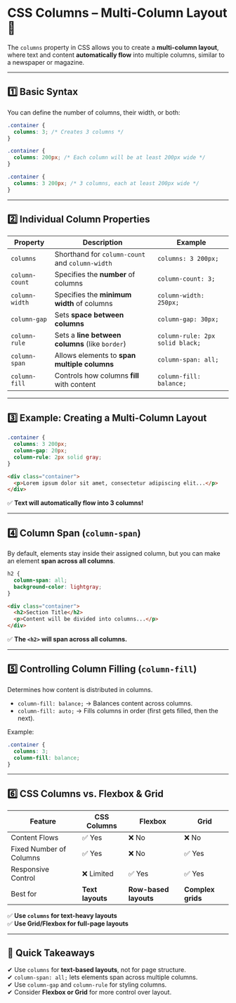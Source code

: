 # **CSS Columns – Multi-Column Layout 📖**

The `columns` property in CSS allows you to create a **multi-column layout**, where text and content **automatically flow** into multiple columns, similar to a newspaper or magazine.

---

## **1️⃣ Basic Syntax**

You can define the number of columns, their width, or both:

```css
.container {
  columns: 3; /* Creates 3 columns */
}

.container {
  columns: 200px; /* Each column will be at least 200px wide */
}

.container {
  columns: 3 200px; /* 3 columns, each at least 200px wide */
}
```

---

## **2️⃣ Individual Column Properties**

| Property       | Description                                     | Example                         |
| -------------- | ----------------------------------------------- | ------------------------------- |
| `columns`      | Shorthand for `column-count` and `column-width` | `columns: 3 200px;`             |
| `column-count` | Specifies the **number** of columns             | `column-count: 3;`              |
| `column-width` | Specifies the **minimum width** of columns      | `column-width: 250px;`          |
| `column-gap`   | Sets **space between columns**                  | `column-gap: 30px;`             |
| `column-rule`  | Sets a **line between columns** (like `border`) | `column-rule: 2px solid black;` |
| `column-span`  | Allows elements to **span multiple columns**    | `column-span: all;`             |
| `column-fill`  | Controls how columns **fill** with content      | `column-fill: balance;`         |

---

## **3️⃣ Example: Creating a Multi-Column Layout**

```css
.container {
  columns: 3 200px;
  column-gap: 20px;
  column-rule: 2px solid gray;
}
```

```html
<div class="container">
  <p>Lorem ipsum dolor sit amet, consectetur adipiscing elit...</p>
</div>
```

✅ **Text will automatically flow into 3 columns!**

---

## **4️⃣ Column Span (`column-span`)**

By default, elements stay inside their assigned column, but you can make an element **span across all columns**.

```css
h2 {
  column-span: all;
  background-color: lightgray;
}
```

```html
<div class="container">
  <h2>Section Title</h2>
  <p>Content will be divided into columns...</p>
</div>
```

✅ **The `<h2>` will span across all columns.**

---

## **5️⃣ Controlling Column Filling (`column-fill`)**

Determines how content is distributed in columns.

- `column-fill: balance;` → Balances content across columns.
- `column-fill: auto;` → Fills columns in order (first gets filled, then the next).

Example:

```css
.container {
  columns: 3;
  column-fill: balance;
}
```

---

## **6️⃣ CSS Columns vs. Flexbox & Grid**

| Feature                 | CSS Columns      | Flexbox               | Grid              |
| ----------------------- | ---------------- | --------------------- | ----------------- |
| Content Flows           | ✅ Yes           | ❌ No                 | ❌ No             |
| Fixed Number of Columns | ✅ Yes           | ❌ No                 | ✅ Yes            |
| Responsive Control      | ❌ Limited       | ✅ Yes                | ✅ Yes            |
| Best for                | **Text layouts** | **Row-based layouts** | **Complex grids** |

✅ **Use `columns` for text-heavy layouts**  
✅ **Use Grid/Flexbox for full-page layouts**

---

## **🔹 Quick Takeaways**

✔ Use `columns` for **text-based layouts**, not for page structure.  
✔ `column-span: all;` lets elements span across multiple columns.  
✔ Use `column-gap` and `column-rule` for styling columns.  
✔ Consider **Flexbox or Grid** for more control over layout.
